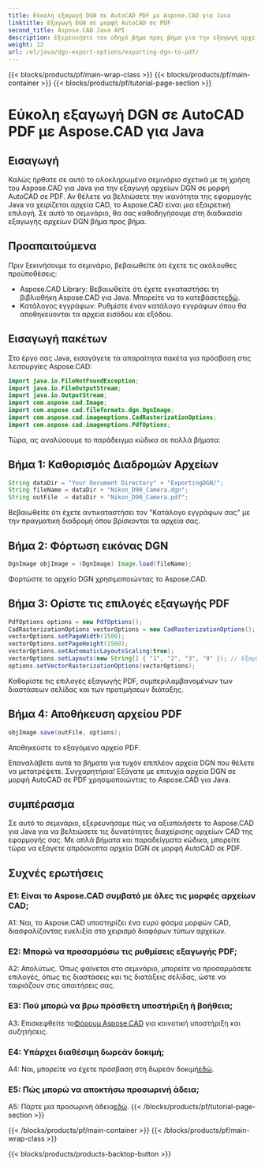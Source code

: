 ```yaml
---
title: Εύκολη εξαγωγή DGN σε AutoCAD PDF με Aspose.CAD για Java
linktitle: Εξαγωγή DGN σε μορφή AutoCAD σε PDF
second_title: Aspose.CAD Java API
description: Εξερευνήστε τον οδηγό βήμα προς βήμα για την εξαγωγή αρχείων DGN σε μορφή AutoCAD σε PDF χρησιμοποιώντας το Aspose.CAD για Java. Αυξήστε τις δυνατότητες χειρισμού CAD της εφαρμογής Java σας χωρίς κόπο.
weight: 12
url: /el/java/dgn-export-options/exporting-dgn-to-pdf/
---
```


{{< blocks/products/pf/main-wrap-class >}}
{{< blocks/products/pf/main-container >}}
{{< blocks/products/pf/tutorial-page-section >}}

# Εύκολη εξαγωγή DGN σε AutoCAD PDF με Aspose.CAD για Java

## Εισαγωγή

Καλώς ήρθατε σε αυτό το ολοκληρωμένο σεμινάριο σχετικά με τη χρήση του Aspose.CAD για Java για την εξαγωγή αρχείων DGN σε μορφή AutoCAD σε PDF. Αν θέλετε να βελτιώσετε την ικανότητα της εφαρμογής Java να χειρίζεται αρχεία CAD, το Aspose.CAD είναι μια εξαιρετική επιλογή. Σε αυτό το σεμινάριο, θα σας καθοδηγήσουμε στη διαδικασία εξαγωγής αρχείων DGN βήμα προς βήμα.


## Προαπαιτούμενα
Πριν ξεκινήσουμε το σεμινάριο, βεβαιωθείτε ότι έχετε τις ακόλουθες προϋποθέσεις:
-  Aspose.CAD Library: Βεβαιωθείτε ότι έχετε εγκαταστήσει τη βιβλιοθήκη Aspose.CAD για Java. Μπορείτε να το κατεβάσετε[εδώ](https://releases.aspose.com/cad/java/).
- Κατάλογος εγγράφων: Ρυθμίστε έναν κατάλογο εγγράφων όπου θα αποθηκεύονται τα αρχεία εισόδου και εξόδου.

## Εισαγωγή πακέτων

Στο έργο σας Java, εισαγάγετε τα απαραίτητα πακέτα για πρόσβαση στις λειτουργίες Aspose.CAD:

```java
import java.io.FileNotFoundException;
import java.io.FileOutputStream;
import java.io.OutputStream;
import com.aspose.cad.Image;
import com.aspose.cad.fileformats.dgn.DgnImage;
import com.aspose.cad.imageoptions.CadRasterizationOptions;
import com.aspose.cad.imageoptions.PdfOptions;
```

Τώρα, ας αναλύσουμε το παράδειγμα κώδικα σε πολλά βήματα:

## Βήμα 1: Καθορισμός Διαδρομών Αρχείων

```java
String dataDir = "Your Document Directory" + "ExportingDGN/";
String fileName = dataDir + "Nikon_D90_Camera.dgn";
String outFile  = dataDir + "Nikon_D90_Camera.pdf";
```

Βεβαιωθείτε ότι έχετε αντικαταστήσει τον "Κατάλογο εγγράφων σας" με την πραγματική διαδρομή όπου βρίσκονται τα αρχεία σας.

## Βήμα 2: Φόρτωση εικόνας DGN

```java
DgnImage objImage = (DgnImage) Image.load(fileName);
```

Φορτώστε το αρχείο DGN χρησιμοποιώντας το Aspose.CAD.

## Βήμα 3: Ορίστε τις επιλογές εξαγωγής PDF

```java
PdfOptions options = new PdfOptions();
CadRasterizationOptions vectorOptions = new CadRasterizationOptions();
vectorOptions.setPageWidth(1500);
vectorOptions.setPageHeight(1500);
vectorOptions.setAutomaticLayoutsScaling(true);
vectorOptions.setLayouts(new String[] { "1", "2", "3", "9" }); // Εξαγωγή συγκεκριμένων προβολών
options.setVectorRasterizationOptions(vectorOptions);
```

Καθορίστε τις επιλογές εξαγωγής PDF, συμπεριλαμβανομένων των διαστάσεων σελίδας και των προτιμήσεων διάταξης.

## Βήμα 4: Αποθήκευση αρχείου PDF

```java
objImage.save(outFile, options);
```

Αποθηκεύστε το εξαγόμενο αρχείο PDF.

Επαναλάβετε αυτά τα βήματα για τυχόν επιπλέον αρχεία DGN που θέλετε να μετατρέψετε. Συγχαρητήρια! Εξάγατε με επιτυχία αρχεία DGN σε μορφή AutoCAD σε PDF χρησιμοποιώντας το Aspose.CAD για Java.

## συμπέρασμα

Σε αυτό το σεμινάριο, εξερευνήσαμε πώς να αξιοποιήσετε το Aspose.CAD για Java για να βελτιώσετε τις δυνατότητες διαχείρισης αρχείων CAD της εφαρμογής σας. Με απλά βήματα και παραδείγματα κώδικα, μπορείτε τώρα να εξάγετε απρόσκοπτα αρχεία DGN σε μορφή AutoCAD σε PDF.

## Συχνές ερωτήσεις

### Ε1: Είναι το Aspose.CAD συμβατό με όλες τις μορφές αρχείων CAD;

A1: Ναι, το Aspose.CAD υποστηρίζει ένα ευρύ φάσμα μορφών CAD, διασφαλίζοντας ευελιξία στο χειρισμό διαφόρων τύπων αρχείων.

### Ε2: Μπορώ να προσαρμόσω τις ρυθμίσεις εξαγωγής PDF;

Α2: Απολύτως. Όπως φαίνεται στο σεμινάριο, μπορείτε να προσαρμόσετε επιλογές, όπως τις διαστάσεις και τις διατάξεις σελίδας, ώστε να ταιριάζουν στις απαιτήσεις σας.

### Ε3: Πού μπορώ να βρω πρόσθετη υποστήριξη ή βοήθεια;

 A3: Επισκεφθείτε το[Φόρουμ Aspose.CAD](https://forum.aspose.com/c/cad/19) για κοινοτική υποστήριξη και συζητήσεις.

### Ε4: Υπάρχει διαθέσιμη δωρεάν δοκιμή;

 A4: Ναι, μπορείτε να έχετε πρόσβαση στη δωρεάν δοκιμή[εδώ](https://releases.aspose.com/).

### Ε5: Πώς μπορώ να αποκτήσω προσωρινή άδεια;

 A5: Πάρτε μια προσωρινή άδεια[εδώ](https://purchase.aspose.com/temporary-license/).
{{< /blocks/products/pf/tutorial-page-section >}}

{{< /blocks/products/pf/main-container >}}
{{< /blocks/products/pf/main-wrap-class >}}

{{< blocks/products/products-backtop-button >}}
